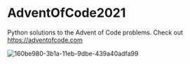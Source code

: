﻿# AdventOfCode2021
Python solutions to the Advent of Code problems. Check out https://adventofcode.com

![160be980-3b1a-11eb-9dbe-439a40adfa99](https://user-images.githubusercontent.com/8737541/145033860-53bc6e3d-f5da-4946-aef7-d8c87806d38c.png)

